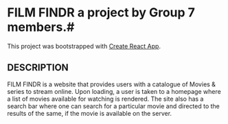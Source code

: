 # FILM FINDR a project by Group 7 members.#


This project was bootstrapped with [Create React App](https://github.com/facebook/create-react-app).

 ## DESCRIPTION ##
 FILM FINDR is a website that provides users with a catalogue of Movies & series to stream online. Upon loading, a user is taken to a homepage where a list of movies available for watching is rendered. The site also has a search bar where one can search for a particular movie and directed to the results of the same, if the movie is available on the server. 